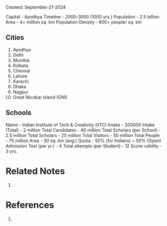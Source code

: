 Created: September-21-2024

Capital - Ayodhya
Timeline - 2000-3000 (1000 yrs.)
Population - 2.5 billion
Area - 4+ million sq. km
Population Density - 600+ people/ sq. km

## Cities

1. Ayodhya
2. Delhi
3. Mumbai
4. Kolkata
5. Chennai
6. Lahore
7. Karachi
8. Dhaka
9. Nagpur
10. Great Nicobar Island (GNI)

## Schools

Name - Indian Institute of Tech & Creativity (IITC)
Intake - 200000
Intake (Total) - 2 million
Total Candidates - 40 million
Total Scholars (per School) - 2.5 million
Total Scholars - 25 million
Total Visitors - 50 million
Total People - 75 million
Area - 30 sq. km (avg.)
Quota - 50% (for Indians) + 50% (Open)
Admission Test (per yr.) - 4
Total attempts (per Student) - 12
Score validity - 3 yrs.

# Related Notes

1. 
# References

1. 
